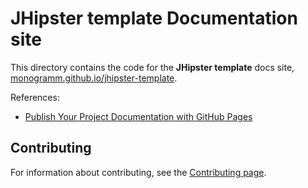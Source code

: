 # **JHipster template** Documentation site

This directory contains the code for the **JHipster template** docs site, [monogramm.github.io/jhipster-template](https://monogramm.github.io/jhipster-template).

References:

-   [Publish Your Project Documentation with GitHub Pages](https://github.blog/2016-08-22-publish-your-project-documentation-with-github-pages/)

## Contributing

For information about contributing, see the [Contributing page](https://github.com/Monogramm/jhipster-template/blob/master/CONTRIBUTING.md).
